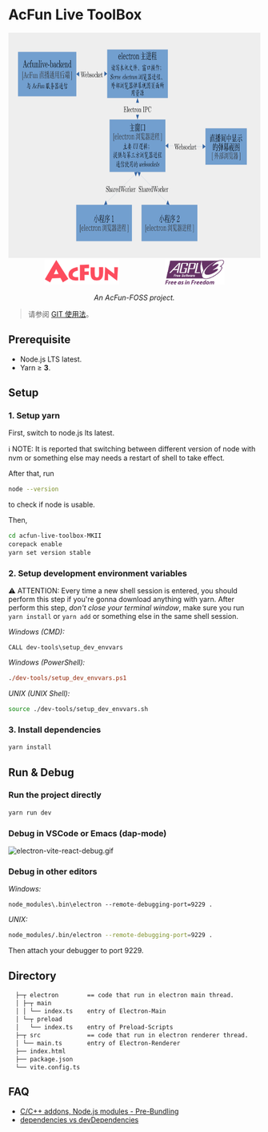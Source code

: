 # AcFun Live ToolBox

<div align="center">
  <img src="./工具箱构架说明.svg" height="450px">
</div>
<div align="center">
  <span><img src="./readme_acfunlogo.svg" height="50px"></span>
  &nbsp; &nbsp; &nbsp; &nbsp; &nbsp; &nbsp; &nbsp; &nbsp; 
  &nbsp; &nbsp; &nbsp; 
  <span><img src="./readme_agpllogo1.png" height="50px"></span>
</div>
<div align="center">
  
  *An AcFun-FOSS project.*
</div>

> 请参阅 [GIT 使用法](./readme_git_usage.md)。

## Prerequisite

-   Node.js LTS latest.
-   Yarn ≥ **3**.

## Setup

### 1. Setup yarn

First, switch to node.js lts latest.

ℹ️ NOTE: It is reported that switching between different version of node with nvm or something else may
needs a restart of shell to take effect.

After that, run

```sh
node --version
```

to check if node is usable.

Then,

```sh
cd acfun-live-toolbox-MKII
corepack enable
yarn set version stable
```

### 2. Setup development environment variables

⚠ ATTENTION: Every time a new shell session is entered, you should perform this step if you're gonna download anything with yarn.
After perform this step, *don't close your terminal window*, make sure you run `yarn install` or `yarn add` or something else in the same shell session.

_Windows (CMD):_

```batch
CALL dev-tools\setup_dev_envvars
```

_Windows (PowerShell):_

```ps
./dev-tools/setup_dev_envvars.ps1
```

_UNIX (UNIX Shell):_

```sh
source ./dev-tools/setup_dev_envvars.sh
```

### 3. Install dependencies

```sh
yarn install
```

## Run & Debug

### Run the project directly

```sh
yarn run dev
```

### Debug in VSCode or Emacs (dap-mode)

![electron-vite-react-debug.gif](https://github.com/electron-vite/electron-vite-react/blob/main/electron-vite-react-debug.gif?raw=true)

### Debug in other editors

_Windows:_

```batch
node_modules\.bin\electron --remote-debugging-port=9229 .
```

_UNIX:_

```sh
node_modules/.bin/electron --remote-debugging-port=9229 .
```

Then attach your debugger to port 9229.

## Directory

```
  ├─┬ electron        == code that run in electron main thread.
  │ ├─┬ main
  │ │ └── index.ts    entry of Electron-Main
  │ └─┬ preload
  │   └── index.ts    entry of Preload-Scripts
  ├─┬ src             == code that run in electron renderer thread.
  │ └── main.ts       entry of Electron-Renderer
  ├── index.html
  ├── package.json
  └── vite.config.ts
```

## FAQ

-   [C/C++ addons, Node.js modules - Pre-Bundling](https://github.com/electron-vite/vite-plugin-electron-renderer#dependency-pre-bundling)
-   [dependencies vs devDependencies](https://github.com/electron-vite/vite-plugin-electron-renderer#dependencies-vs-devdependencies)
